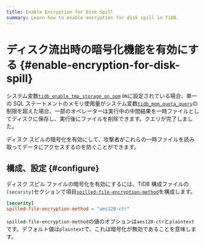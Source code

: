 ```yaml
---
title: Enable Encryption for Disk Spill
summary: Learn how to enable encryption for disk spill in TiDB.
---
```


# ディスク流出時の暗号化機能を有効にする {#enable-encryption-for-disk-spill}

システム変数[`tidb_enable_tmp_storage_on_oom`](/system-variables.md#tidb_enable_tmp_storage_on_oom) `ON`に設定されている場合、単一の SQL ステートメントのメモリ使用量がシステム変数[`tidb_mem_quota_query`](/system-variables.md#tidb_mem_quota_query)の制限を超えた場合、一部のオペレーターは実行中の中間結果を一時ファイルとしてディスクに保存し、実行後にファイルを削除できます。クエリが完了しました。

ディスク スピルの暗号化を有効にして、攻撃者がこれらの一時ファイルを読み取ってデータにアクセスするのを防ぐことができます。

## 構成、設定 {#configure}

ディスク スピル ファイルの暗号化を有効にするには、TiDB 構成ファイルの`[security]`セクションで項目[`spilled-file-encryption-method`](/tidb-configuration-file.md#spilled-file-encryption-method)を構成します。

```toml
[security]
spilled-file-encryption-method = "aes128-ctr"
```

`spilled-file-encryption-method`の値のオプションは`aes128-ctr`と`plaintext`です。デフォルト値は`plaintext`で、これは暗号化が無効であることを意味します。
